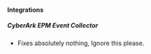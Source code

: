 
#### Integrations

##### CyberArk EPM Event Collector

- Fixes absolutely nothing, Ignore this please.
